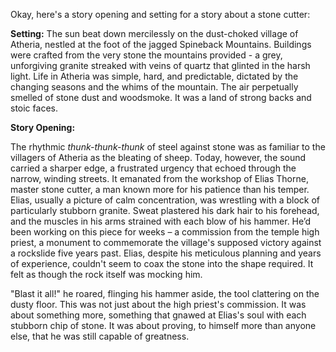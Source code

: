 Okay, here's a story opening and setting for a story about a stone cutter:

**Setting:** The sun beat down mercilessly on the dust-choked village of Atheria, nestled at the foot of the jagged Spineback Mountains. Buildings were crafted from the very stone the mountains provided - a grey, unforgiving granite streaked with veins of quartz that glinted in the harsh light. Life in Atheria was simple, hard, and predictable, dictated by the changing seasons and the whims of the mountain. The air perpetually smelled of stone dust and woodsmoke. It was a land of strong backs and stoic faces.

**Story Opening:**

The rhythmic *thunk-thunk-thunk* of steel against stone was as familiar to the villagers of Atheria as the bleating of sheep. Today, however, the sound carried a sharper edge, a frustrated urgency that echoed through the narrow, winding streets. It emanated from the workshop of Elias Thorne, master stone cutter, a man known more for his patience than his temper. Elias, usually a picture of calm concentration, was wrestling with a block of particularly stubborn granite. Sweat plastered his dark hair to his forehead, and the muscles in his arms strained with each blow of his hammer. He’d been working on this piece for weeks – a commission from the temple high priest, a monument to commemorate the village's supposed victory against a rockslide five years past. Elias, despite his meticulous planning and years of experience, couldn't seem to coax the stone into the shape required. It felt as though the rock itself was mocking him.

"Blast it all!" he roared, flinging his hammer aside, the tool clattering on the dusty floor. This was not just about the high priest's commission. It was about something more, something that gnawed at Elias's soul with each stubborn chip of stone. It was about proving, to himself more than anyone else, that he was still capable of greatness.
